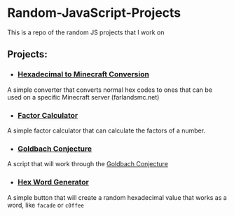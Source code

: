 # Random-JavaScript-Projects
This is a repo of the random JS projects that I work on

## Projects:

* ### [Hexadecimal to Minecraft Conversion](https://github.com/funnyboy-roks/Random-JavaScript-Projects/tree/master/Hexadecimal-To-MC-Conversion)
A simple converter that converts normal hex codes to ones that can be used on a specific Minecraft server (farlandsmc.net)

* ### [Factor Calculator](https://github.com/funnyboy-roks/Random-JavaScript-Projects/tree/master/Factor-Calculator)
A simple factor calculator that can calculate the factors of a number.

* ### [Goldbach Conjecture](https://github.com/funnyboy-roks/Random-JavaScript-Projects/tree/master/Goldbach-Conjecture)
A script that will work through the [Goldbach Conjecture](https://en.wikipedia.org/wiki/Goldbach%27s_conjecture "Wikipedia")

* ### [Hex Word Generator](https://github.com/funnyboy-roks/Random-JavaScript-Projects/tree/master/hex-word-gen/client)
A simple button that will create a random hexadecimal value that works as a word, like `facade` or `c0ffee`
